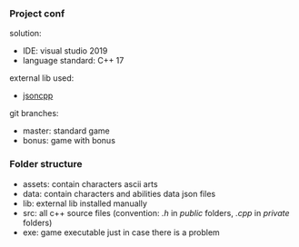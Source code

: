 ### Project conf

solution:

- IDE: visual studio 2019
- language standard: C++ 17

external lib used:

- [jsoncpp](https://github.com/open-source-parsers/jsoncpp)

git branches:

- master: standard game 
- bonus: game with bonus

### Folder structure

- assets: contain characters ascii arts
- data: contain characters and abilities data json files
- lib: external lib installed manually
- src: all c++ source files (convention: *.h* in *public* folders, *.cpp* in *private* folders)
- exe: game executable just in case there is a problem 

